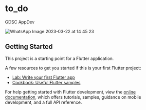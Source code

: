 # to_do

GDSC AppDev

![WhatsApp Image 2023-03-22 at 14 45 23](https://user-images.githubusercontent.com/97174772/227321982-d86afbba-5eac-49b0-8733-4a02c198d214.jpg)


## Getting Started

This project is a starting point for a Flutter application.

A few resources to get you started if this is your first Flutter project:

- [Lab: Write your first Flutter app](https://docs.flutter.dev/get-started/codelab)
- [Cookbook: Useful Flutter samples](https://docs.flutter.dev/cookbook)

For help getting started with Flutter development, view the
[online documentation](https://docs.flutter.dev/), which offers tutorials,
samples, guidance on mobile development, and a full API reference.
